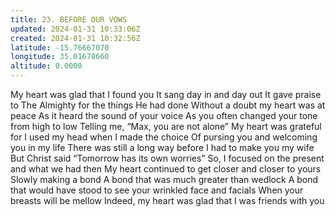 ```yaml
---
title: 23. BEFORE OUR VOWS
updated: 2024-01-31 10:33:06Z
created: 2024-01-31 10:32:56Z
latitude: -15.76667070
longitude: 35.01678660
altitude: 0.0000
---
```


My heart was glad that I found you
It sang day in and day out
It gave praise to The Almighty for the things He had done
Without a doubt my heart was at peace
As it heard the sound of your voice
As you often changed your tone from high to low
Telling me, “Max, you are not alone”
My heart was grateful for I used my head when I made the choice
Of pursing you and welcoming you in my life
There was still a long way before I had to make you my wife
But Christ said “Tomorrow has its own worries”
So, I focused on the present and what we had then
My heart continued to get closer and closer to yours
Slowly making a bond
A bond that was much greater than wedlock
A bond that would have stood to see your wrinkled face and facials
When your breasts will be mellow
Indeed, my heart was glad that I was friends with you